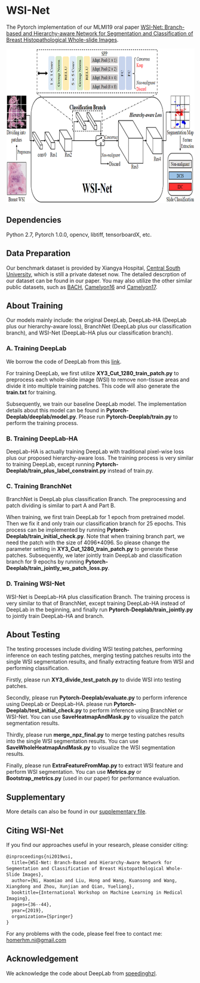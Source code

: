 WSI-Net
====

The Pytorch implementation of our MLMI19 oral paper [WSI-Net: Branch-based and Hierarchy-aware Network for Segmentation and Classification of Breast Histopathological Whole-slide Images](https://drive.google.com/open?id=1XBRQUKKxkAYxywSY5EqqfSDaFTy9qvmr).

<div align=center><img src="examples/mlmi_overview.png" width="859px" height="414px"/></div>

Dependencies
----
Python 2.7, Pytorch 1.0.0, opencv, libtiff, tensorboardX, etc.

Data Preparation
----
Our benchmark dataset is provided by Xiangya Hospital, [Central South University](http://en.csu.edu.cn/index.htm), which is still a private dateset now. 
The detailed descrption of our dataset can be found in our paper. 
You may also utilize the other similar public datasets, 
such as [BACH](https://iciar2018-challenge.grand-challenge.org/), 
[Camelyon16](https://camelyon16.grand-challenge.org/) 
and [Camelyon17](https://camelyon17.grand-challenge.org/).

About Training
----
Our models mainly include: the original DeepLab, 
DeepLab-HA (DeepLab plus our hierarchy-aware loss), 
BranchNet (DeepLab plus our classification branch),
and WSI-Net (DeepLab-HA plus our classification branch).

### A. Training DeepLab
We borrow the code of DeepLab from this [link](https://github.com/speedinghzl/Pytorch-Deeplab).

For training DeepLab, we first utilize **XY3_Cut_1280_train_patch.py** to 
preprocess each whole-slide image (WSI) to remove non-tissue
areas and divide it into multiple training patches. This code will also generate the 
**train.txt** for training.

Subsequently, we train our baseline DeepLab model. The implementation details 
about this model can be found in **Pytorch-Deeplab/deeplab/model.py**.
Please run **Pytorch-Deeplab/train.py** to perform the training process.

### B. Training DeepLab-HA
DeepLab-HA is actually training DeepLab with traditional pixel-wise loss plus our
proposed hierarchy-aware loss. The training process is very similar to training DeepLab,
except running **Pytorch-Deeplab/train_plus_label_constraint.py** instead of train.py.

### C. Training BranchNet
BranchNet is DeepLab plus classification Branch.
The preprocessing and patch dividing is similar to part A and Part B. 

When training, we first train DeepLab for 1 epoch from pretrained model. Then we fix it
and only train our classification branch for 25 epochs. This process can be implemented by running 
**Pytorch-Deeplab/train_initial_check.py**. Note that when training branch part, we need the patch
with the size of 4096*4096. So please change the parameter setting in **XY3_Cut_1280_train_patch.py**
 to generate these patches. 
Subsequently, we later jointly train DeepLab and classification branch for 9 epochs by running 
**Pytorch-Deeplab/train_jointly_wo_patch_loss.py**.

### D. Training WSI-Net
WSI-Net is DeepLab-HA plus classification Branch. 
The training process is very similar to that of BranchNet, except training DeepLab-HA instead of
 DeepLab in the beginning, and finally run **Pytorch-Deeplab/train_jointly.py** to jointly
 train DeepLab-HA and branch. 

About Testing
----
The testing processes include dividing WSI testing patches, performing inference on each testing patches,
merging testing patches results into the single WSI segmentation results, and finally extracting
 feature from WSI and performing classification.
 
Firstly, please run **XY3_divide_test_patch.py** to divide WSI into testing patches.

Secondly, please run **Pytorch-Deeplab/evaluate.py** to perform inference using DeepLab or DeepLab-HA. 
please run **Pytorch-Deeplab/test_initial_check.py** to perform inference using BranchNet or WSI-Net.
You can use **SaveHeatmapAndMask.py** to visualize the patch segmentation results.

Thirdly, please run **merge_npz_final.py** to merge testing patches results into the single WSI segmentation results.
You can use **SaveWholeHeatmapAndMask.py** to visualize the WSI segmentation results.

Finally, please run **ExtraFeatureFromMap.py** to extract WSI feature and perform WSI segmentation. You can use 
**Metrics.py** or **Bootstrap_metrics.py** (used in our paper) for performance evaluation.

Supplementary
----
More details can also be found in our [supplementary file](https://drive.google.com/open?id=1Xb9mNkiJkLnMNhJDBlenbdK6aktH31cI).

Citing WSI-Net
----
If you find our approaches useful in your research, please consider citing:
```
@inproceedings{ni2019wsi,
  title={WSI-Net: Branch-Based and Hierarchy-Aware Network for Segmentation and Classification of Breast Histopathological Whole-Slide Images},
  author={Ni, Haomiao and Liu, Hong and Wang, Kuansong and Wang, Xiangdong and Zhou, Xunjian and Qian, Yueliang},
  booktitle={International Workshop on Machine Learning in Medical Imaging},
  pages={36--44},
  year={2019},
  organization={Springer}
}
```
For any problems with the code, please feel free to contact me: homerhm.ni@gmail.com

Acknowledgement
----
We acknowledge the code about DeepLab from [speedinghzl](https://github.com/speedinghzl/Pytorch-Deeplab).
